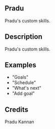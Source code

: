 ## Pradu
Pradu's custom skills.

## Description
Pradu's custom skills.

## Examples
 - "Goals"
 - "Schedule"
 - "What's next"
 - "Add goal"


## Credits
Pradu Kannan



